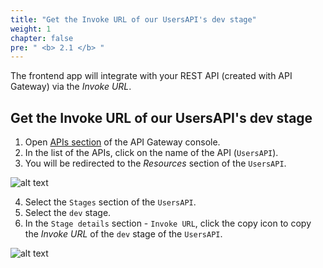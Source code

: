 ```yaml
---
title: "Get the Invoke URL of our UsersAPI's dev stage"
weight: 1
chapter: false
pre: " <b> 2.1 </b> "
---
```


The frontend app will integrate with your REST API (created with API Gateway) via the _Invoke URL_.

## Get the Invoke URL of our UsersAPI's dev stage

1. Open [APIs section](https://console.aws.amazon.com/apigateway/main/apis) of the API Gateway console.
2. In the list of the APIs, click on the name of the API (`UsersAPI`).
3. You will be redirected to the _Resources_ section of the `UsersAPI`.

![alt text](/images/workshop-3/API-Gateway--UsersAPI--resources.jpg)

4. Select the `Stages` section of the `UsersAPI`.
5. Select the `dev` stage.
6. In the `Stage details` section - `Invoke URL`, click the copy icon to copy the _Invoke URL_ of the `dev` stage of the `UsersAPI`.

![alt text](/images/workshop-3/API-Gateway--UsersAPI--stages.jpg)
